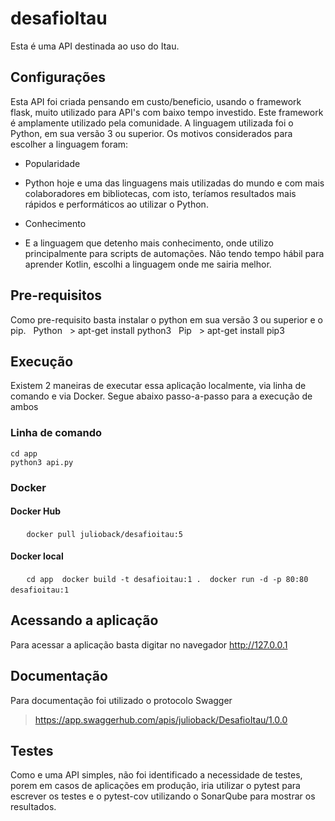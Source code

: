 # desafioItau

Esta é uma API destinada ao uso do Itau.

## Configurações
Esta API foi criada pensando em custo/beneficio, usando o framework flask, muito utilizado para API's com baixo tempo investido. Este framework é amplamente utilizado pela comunidade. A linguagem utilizada foi o Python, em sua versão 3 ou superior. Os motivos considerados para escolher a linguagem foram:
- Popularidade
* Python hoje e uma das linguagens mais utilizadas do mundo e com mais colaboradores em bibliotecas, com isto, teríamos resultados mais rápidos e performáticos ao utilizar o Python.
- Conhecimento
* E a linguagem que detenho mais conhecimento, onde utilizo principalmente para scripts de automações. Não tendo tempo hábil para aprender Kotlin, escolhi a linguagem onde me sairia melhor.
 
## Pre-requisitos
Como pre-requisito basta instalar o python em sua versão 3 ou superior e o pip.
  Python
  > apt-get install python3
  Pip
  > apt-get install pip3
 
## Execução
Existem 2 maneiras de executar essa aplicação localmente, via linha de comando e via Docker. Segue abaixo passo-a-passo para a execução de ambos
 
### Linha de comando
``` 
cd app
python3 api.py
```

### Docker
#### Docker Hub
 ``` 
 docker pull julioback/desafioitau:5
 ```
#### Docker local
 ``` 
 cd app
 docker build -t desafioitau:1 .
 docker run -d -p 80:80 desafioitau:1
 ```
 
## Acessando a aplicação
Para acessar a aplicação basta digitar no navegador http://127.0.0.1
 
## Documentação
Para documentação foi utilizado o protocolo Swagger
> https://app.swaggerhub.com/apis/julioback/DesafioItau/1.0.0
 
## Testes
Como e uma API simples, não foi identificado a necessidade de testes, porem em casos de aplicações em produção, iria utilizar o pytest para escrever os testes e o pytest-cov utilizando o SonarQube para mostrar os resultados.
